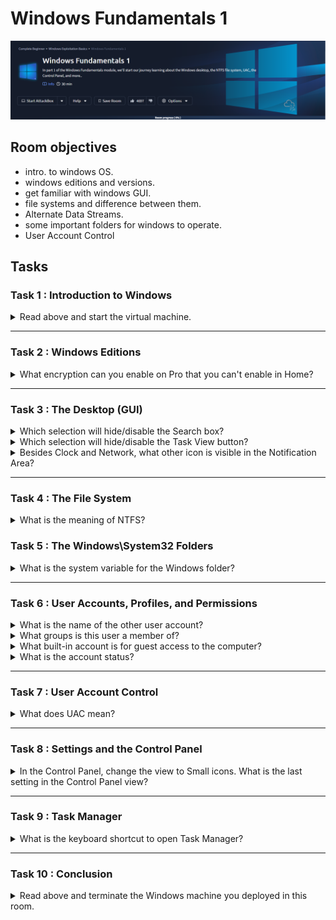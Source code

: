 # Windows Fundamentals 1

![banner](imgs/Windows%20Fundamentals%201/roomBanner.png)

## Room objectives

- intro. to windows OS.
- windows editions and versions.
- get familiar with windows GUI.
- file systems and difference between them.
- Alternate Data Streams.
- some important folders for windows to operate.
- User Account Control

## Tasks

### Task 1 : Introduction to Windows

<details>
<summary>
Read above and start the virtual machine.
</summary>

```
No answer needed
```

</details>

---

### Task 2 : Windows Editions

<details>
<summary>
What encryption can you enable on Pro that you can't enable in Home?
</summary>

```
bitlocker
```

</details>

---

### Task 3 : The Desktop (GUI)

<details>
<summary>
Which selection will hide/disable the Search box?
</summary>

```
Hidden
```

</details>

<details>
<summary>
Which selection will hide/disable the Task View button?
</summary>

```
show Task View button
```

</details>

<details>
<summary>
Besides Clock and Network, what other icon is visible in the Notification Area?
</summary>

```
action center
```

</details>

---

### Task 4 : The File System

<details>
<summary>
What is the meaning of NTFS?
</summary>

```
new technology file system
```

</details>

### Task 5 : The Windows\System32 Folders

<details>
<summary>
What is the system variable for the Windows folder?
</summary>

```
%windir%
```

</details>

---

### Task 6 : User Accounts, Profiles, and Permissions

<details>
<summary>
What is the name of the other user account?
</summary>

<br>

by type `lusrmgr.msc` to run tool

![user](imgs/Windows%20Fundamentals%201/another%20user.png)

```
tryhackmebilly
```

</details>

<details>
<summary>
What groups is this user a member of?
</summary>

<br>

![groups](imgs/Windows%20Fundamentals%201/groubs.png)

```
remote desktop users,users 
```

</details>

<details>
<summary>
What built-in account is for guest access to the computer?
</summary>

```
guest 
```

</details>

<details>
<summary>
What is the account status?
</summary>

![guestAccountState](imgs/Windows%20Fundamentals%201/guest.png)

```
Account is disabled
```

</details>

---

### Task 7 : User Account Control

<details>
<summary>
What does UAC mean?
</summary>

```
User Account Control
```

</details>

---

### Task 8 : Settings and the Control Panel

<details>
<summary>
In the Control Panel, change the view to Small icons. What is the last setting in the Control Panel view?
</summary>

```
Windows Defender Firewall
```

</details>

---

### Task 9 : Task Manager

<details>
<summary>
What is the keyboard shortcut to open Task Manager?
</summary>

```
Ctrl+Shift+Esc
```

</details>

---

### Task 10 : Conclusion

<details>
<summary>
Read above and terminate the Windows machine you deployed in this room.
</summary>

```
No answer needed
```

</details>
